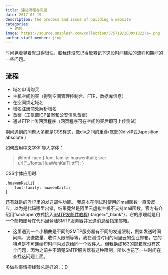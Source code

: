```yaml
---
title: 建站流程与问题
date: 2017-03-19
description: The process and issue of building a website
categories:
  - 建站
image: https://source.unsplash.com/collection/375719/2000x1322?a=.png
author_staff_member: jing
---
```


时间晃着晃着就过得很快，趁我还没忘记得赶紧记下这段时间建站的流程和期间的一些问题。

## 流程

* 域名申请购买 
* 主机空间购买（得到空间管理控制台、FTP、数据库信息）
* 在空间绑定域名 
* 域名注册商处解析域名
* 备案（工信部ICP备案和公安信息备案）
* 通过FTP上传网页程序（网页程序可在空间购买后即可上传测试）


期间遇到的问题大多都是CSS样式，像div之间的重叠(底部的div样式为position: absolute )

如何应用中文字体
导入字体：

>
> @font-face {
>	font-family: huawenKaiti;
>	src: url("../fonts/HuaWenKaiTi.ttf");
>}

	
	
CSS字体应用时:


~~~~
.huawenKaiti{
	font-family: huawenKaiti;	
}
~~~~




还有就是的PHP里的发送邮件功能。 我原本在测试时使用的mail函数一直没反应，以为是代码哪里出错，结果竟然是阿里云虚拟主机不支持mail函数，官方有介绍用fsockopen方式接入[SMTP发邮件教程](https://help.aliyun.com/knowledge_detail/36387.html){:target="_blank"}，它的原理就是用一个邮箱账号在代码里登陆SMTP服务器并发送消息给指定邮箱。

* 这里遇到一个小插曲是不同的SMTP服务器有不同的发送限制，例如发送时间间隔、发送数量、收件人限制等等，我在测试时用的阿里云的企业邮箱，它的特点是不可连续短时间内发送给同一个收件人。但我换成163的邮箱就没有这个问题，因为之前并不清楚SMTP服务器有这种限制，所以也花了一些时间在查找这问题上面。

多做些事情攒经验总是好的，：D




